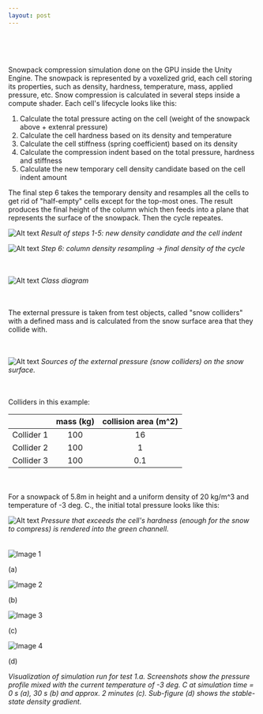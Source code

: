 ```yaml
---
layout: post
---
```


<div style="height: 50px;"></div>

Snowpack compression simulation done on the GPU inside the Unity Engine. The snowpack is represented by a voxelized grid, each cell storing its properties, such as density, hardness, temperature, mass, applied pressure, etc. Snow compression is calculated in several steps inside a compute shader. Each cell's lifecycle looks like this:

1. Calculate the total pressure acting on the cell (weight of the snowpack above + extenral pressure)
2. Calculate the cell hardness based on its density and temperature
3. Calculate the cell stiffness (spring coefficient) based on its density
4. Calculate the compression indent based on the total pressure, hardness and stiffness
5. Calculate the new temporary cell density candidate based on the cell indent amount

The final step 6 takes the temporary density and resamples all the cells to get rid of "half-empty" cells except for the top-most ones. The result produces the final height of the column which then feeds into a plane that represents the surface of the snowpack. Then the cycle repeates.

![Alt text](/assets/images/snowsim/compresionIllu1.png)
*Result of steps 1-5: new density candidate and the cell indent*

![Alt text](/assets/images/snowsim/densityResamplingIllu.png)
*Step 6: column density resampling -> final density of the cycle*

<div style="height: 20px;"></div>


![Alt text](/assets/images/snowsim/classDiagram.png)
*Class diagram*

<div style="height: 20px;"></div>


The external pressure is taken from test objects, called "snow colliders" with a defined mass and is calculated from the snow surface area that they collide with. 

<div style="height: 20px;"></div>

![Alt text](/assets/images/snowsim/colliders.png) 
*Sources of the external pressure (snow colliders) on the snow surface.*

<div style="height: 20px;"></div>

Colliders in this example:

|		    | mass (kg)     | collision area (m^2) |
|:----------|:-------------:|:--------------------:|
| Collider 1|		100     |			16		   |
| Collider 2|		100		|			1		   |
| Collider 3|		100		|			0.1		   |

<div style="height: 20px;"></div>


For a snowpack of 5.8m in height and a uniform density of 20 kg/m^3 and temperature of -3 deg. C., the initial total pressure looks like this:

![Alt text](/assets/images/snowsim/vis_start_pressure.png) 
*Pressure that exceeds the cell's hardness (enough for the snow to compress) is rendered into the green channell.*

<div style="height: 20px;"></div>


<div class="image-grid" >
	<div class="item" >
		<img src="/assets/images/snowsim/test1_start.png" alt="Image 1" >
		<p >(a)</p >
	</div >
		<div class="item" >
		<img src="/assets/images/snowsim/test1_halfway.png" alt="Image 2" >
		<p >(b)</p >
	</div >
		<div class="item" >
		<img src="/assets/images/snowsim/test1_stable_side.png" alt="Image 3" >
		<p >(c)</p >
	</div >
		<div class="item" >
		<img src="/assets/images/snowsim/test1_stable_density.png" alt="Image 4" >
		<p >(d)</p >
	</div >
</div >

*Visualization of simulation run for test 1.a. Screenshots show the pressure profile mixed with the current temperature of -3 deg. C at simulation time = 0 s (a), 30 s (b) and approx. 2 minutes (c). Sub-figure (d) shows the stable-state density gradient.*




